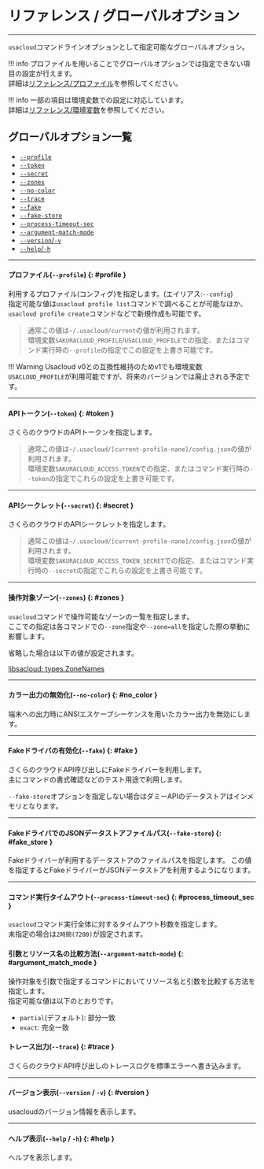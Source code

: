 # リファレンス / グローバルオプション
---

`usacloud`コマンドラインオプションとして指定可能なグローバルオプション。  

!!! info
    プロファイルを用いることでグローバルオプションでは指定できない項目の設定が行えます。  
    詳細は[リファレンス/プロファイル](../profile)を参照してください。

!!! info
    一部の項目は環境変数での設定に対応しています。  
    詳細は[リファレンス/環境変数](../env)を参照してください。  

## グローバルオプション一覧

- [`--profile`](#profile)
- [`--token`](#token)
- [`--secret`](#secret)
- [`--zones`](#zones)
- [`--no-color`](#no_color)
- [`--trace`](#trace)
- [`--fake`](#fake)
- [`--fake-store`](#fake_store)
- [`--process-timeout-sec`](#process_timeout_sec)
- [`--argument-match-mode`](#argument_match_mode)
- [`--version`/`-v`](#version)
- [`--help`/`-h`](#help)

---

#### プロファイル(`--profile`) {: #profile }

利用するプロファイル(コンフィグ)を指定します。(エイリアス:`--config`)  
指定可能な値は`usacloud profile list`コマンドで調べることが可能なほか、`usacloud profile create`コマンドなどで新規作成も可能です。

> 通常この値は`~/.usacloud/current`の値が利用されます。  
> 環境変数`SAKURACLOUD_PROFILE`/`USACLOUD_PROFILE`での指定、またはコマンド実行時の`--profile`の指定でこの設定を上書き可能です。

!!! Warning
    Usacloud v0との互換性維持のためv1でも環境変数`USACLOUD_PROFILE`が利用可能ですが、将来のバージョンでは廃止される予定です。

---

#### APIトークン(`--token`) {: #token }

さくらのクラウドのAPIトークンを指定します。

> 通常この値は`~/.usacloud/[current-profile-nane]/config.json`の値が利用されます。  
> 環境変数`SAKURACLOUD_ACCESS_TOKEN`での指定、またはコマンド実行時の`--token`の指定でこれらの設定を上書き可能です。

---

#### APIシークレット(`--secret`) {: #secret }

さくらのクラウドのAPIシークレットを指定します。

> 通常この値は`~/.usacloud/[current-profile-nane]/config.json`の値が利用されます。  
> 環境変数`SAKURACLOUD_ACCESS_TOKEN_SECRET`での指定、またはコマンド実行時の`--secret`の指定でこれらの設定を上書き可能です。

---

#### 操作対象ゾーン(`--zones`) {: #zones }

`usacloud`コマンドで操作可能なゾーンの一覧を指定します。  
ここでの指定は各コマンドでの`--zone`指定や`--zone=all`を指定した際の挙動に影響します。

省略した場合は以下の値が設定されます。

[libsacloud: types.ZoneNames](https://github.com/sacloud/libsacloud/blob/master/v2/sacloud/types/zone.go#L30-L31)

---

#### カラー出力の無効化(`--no-color`) {: #no_color }

端末への出力時にANSIエスケープシーケンスを用いたカラー出力を無効にします。

---

#### Fakeドライバの有効化(`--fake`) {: #fake }

さくらのクラウドAPI呼び出しにFakeドライバーを利用します。  
主にコマンドの書式確認などのテスト用途で利用します。

`--fake-store`オプションを指定しない場合はダミーAPIのデータストアはインメモリとなります。

---

#### FakeドライバでのJSONデータストアファイルパス(`--fake-store`) {: #fake_store }

Fakeドライバーが利用するデータストアのファイルパスを指定します。
この値を指定するとFakeドライバーがJSONデータストアを利用するようになります。

---

#### コマンド実行タイムアウト(`--process-timeout-sec`) {: #process_timeout_sec }

`usacloud`コマンド実行全体に対するタイムアウト秒数を指定します。  
未指定の場合は`2時間(7200)`が設定されます。

#### 引数とリソース名の比較方法(`--argument-match-mode`) {: #argument_match_mode }

操作対象を引数で指定するコマンドにおいてリソース名と引数を比較する方法を指定します。  
指定可能な値は以下のとおりです。

- `partial`(デフォルト): 部分一致
- `exact`: 完全一致

#### トレース出力(`--trace`) {: #trace }

さくらのクラウドAPI呼び出しのトレースログを標準エラーへ書き込みます。

---

#### バージョン表示(`--version` / `-v`) {: #version }

usacloudのバージョン情報を表示します。

---

#### ヘルプ表示(`--help` / `-h`) {: #help }

ヘルプを表示します。

